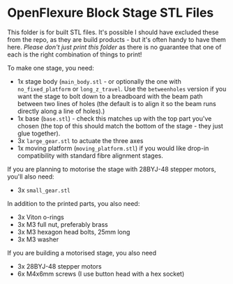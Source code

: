# OpenFlexure Block Stage STL Files
This folder is for built STL files.  It's possible I should have excluded these from the repo, as they are build products - but it's often handy to have them here.  *Please don't just print this folder* as there is no guarantee that one of each is the right combination of things to print!

To make one stage, you need:
* 1x stage body (``main_body.stl`` - or optionally the one with ``no_fixed_platform`` or ``long_z_travel``.  Use the ``betweenholes`` version if you want the stage to bolt down to a breadboard with the beam path between two lines of holes (the default is to align it so the beam runs directly along a line of holes).)
* 1x base (``base.stl``) - check this matches up with the top part you've chosen (the top of this should match the bottom of the stage - they just glue together).
* 3x ``large_gear.stl`` to actuate the three axes
* 1x moving platform (``moving_platform.stl``) if you would like drop-in compatibility with standard fibre alignment stages.

If you are planning to motorise the stage with 28BYJ-48 stepper motors, you'll also need:
* 3x ``small_gear.stl``

In addition to the printed parts, you also need:
* 3x Viton o-rings
* 3x M3 full nut, preferably brass
* 3x M3 hexagon head bolts, 25mm long
* 3x M3 washer

If you are building a motorised stage, you also need
* 3x 28BYJ-48 stepper motors
* 6x M4x6mm screws (I use button head with a hex socket)

